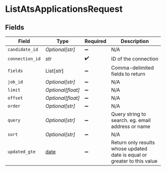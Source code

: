 # ListAtsApplicationsRequest


## Fields

| Field                                                                    | Type                                                                     | Required                                                                 | Description                                                              |
| ------------------------------------------------------------------------ | ------------------------------------------------------------------------ | ------------------------------------------------------------------------ | ------------------------------------------------------------------------ |
| `candidate_id`                                                           | *Optional[str]*                                                          | :heavy_minus_sign:                                                       | N/A                                                                      |
| `connection_id`                                                          | *str*                                                                    | :heavy_check_mark:                                                       | ID of the connection                                                     |
| `fields`                                                                 | List[*str*]                                                              | :heavy_minus_sign:                                                       | Comma-delimited fields to return                                         |
| `job_id`                                                                 | *Optional[str]*                                                          | :heavy_minus_sign:                                                       | N/A                                                                      |
| `limit`                                                                  | *Optional[float]*                                                        | :heavy_minus_sign:                                                       | N/A                                                                      |
| `offset`                                                                 | *Optional[float]*                                                        | :heavy_minus_sign:                                                       | N/A                                                                      |
| `order`                                                                  | *Optional[str]*                                                          | :heavy_minus_sign:                                                       | N/A                                                                      |
| `query`                                                                  | *Optional[str]*                                                          | :heavy_minus_sign:                                                       | Query string to search. eg. email address or name                        |
| `sort`                                                                   | *Optional[str]*                                                          | :heavy_minus_sign:                                                       | N/A                                                                      |
| `updated_gte`                                                            | [date](https://docs.python.org/3/library/datetime.html#date-objects)     | :heavy_minus_sign:                                                       | Return only results whose updated date is equal or greater to this value |